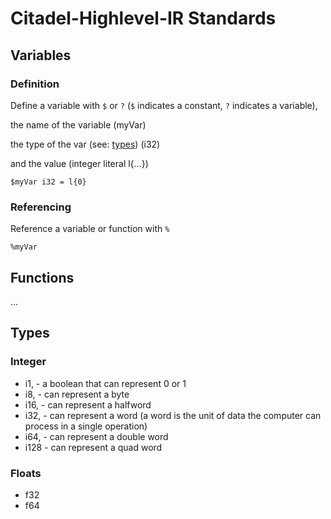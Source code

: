 # Citadel-Highlevel-IR Standards

## Variables

### Definition

Define a variable with `$` or `?` (`$` indicates a constant, `?` indicates a variable),

the name of the variable (myVar)

the type of the var (see: [types](#types)) (i32)

and the value (integer literal l{...})

```text
$myVar i32 = l{0}
```

### Referencing

Reference a variable or function with `%`

```text
%myVar
```

## Functions

...

## Types

### Integer

- i1, - a boolean that can represent 0 or 1
- i8, - can represent a byte
- i16, - can represent a halfword
- i32, - can represent a word (a word is the unit of data the computer can process in a single operation)
- i64, - can represent a double word
- i128 - can represent a quad word

### Floats

- f32
- f64
